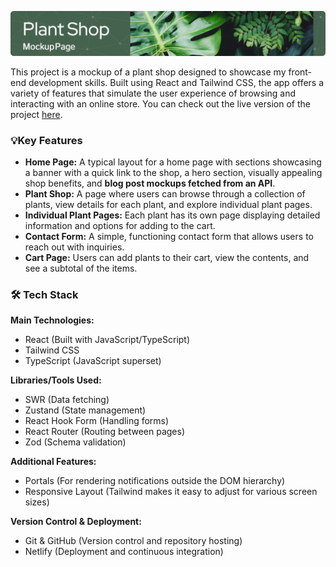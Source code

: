 ![Header](./firstReactWebsite/public/github-header-image.png)

This project is a mockup of a plant shop designed to showcase my front-end development skills. Built using React and Tailwind CSS, the app offers a variety of features that simulate the user experience of browsing and interacting with an online store. You can check out the live version of the project [here](https://showcase-store-miedziak.netlify.app/).

### 💡Key Features
- **Home Page:** A typical layout for a home page with sections showcasing a banner with a quick link to the shop, a hero section, visually appealing shop benefits, and **blog post mockups fetched from an API**.
- **Plant Shop:** A page where users can browse through a collection of plants, view details for each plant, and explore individual plant pages.
- **Individual Plant Pages:** Each plant has its own page displaying detailed information and options for adding to the cart.
- **Contact Form:** A simple, functioning contact form that allows users to reach out with inquiries.
- **Cart Page:** Users can add plants to their cart, view the contents, and see a subtotal of the items.

### 🛠️ Tech Stack

**Main Technologies:**
- React (Built with JavaScript/TypeScript)
- Tailwind CSS
- TypeScript (JavaScript superset)

**Libraries/Tools Used:**
- SWR (Data fetching)
- Zustand (State management)
- React Hook Form (Handling forms)
- React Router (Routing between pages)
- Zod (Schema validation)

**Additional Features:**
- Portals (For rendering notifications outside the DOM hierarchy)
- Responsive Layout (Tailwind makes it easy to adjust for various screen sizes)

**Version Control & Deployment:**
- Git & GitHub (Version control and repository hosting)
- Netlify (Deployment and continuous integration)
